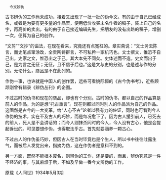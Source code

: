       今文辨伪 

   古书辨伪的工作尚未成功，接着又出现了一批一批的伪今文。有的由于自己已经成名，或者是为要有更多量的作品罢，便用低价收买未名作者的稿子，装上自己的名字，再高价的卖出。有的由于自己接近编辑先生，把朋友的没有出路的稿子，增删一次，便算为自己的创作。 

   “文剪”“文抄”的谥法，在现在看来，究竟还有点冤枉的。章实斋说：“文士务去陈言，而史笔点窜涂改，全贵陶铸群言，不可私矜一家机巧也。文士撰文，惟恐不自己出。史家之文，惟恐出之于己。其大本先不同矣。史体述而不造。史文而出于己，是为言之无征；无征，且不信于后也。”这是文与史的分别，也是述与作的分别。无论什么，赝品是不在此列的。 

   作伪一事，也许就是中国人的创作罢，远些可看姚际恒的《古今伪书考》，近些顾颉刚曾有辑录《辨伪丛刊》的企图。 

   不过古时的伪书和现在的赝品，却也有个分别。古时的伪书，都以自己的作品算是前人的作品，为的是想“托古重言”。现在则都以同时别人的作品派为自己的作品。这固然是古今的一大变革，给“人心不古”论者以强有力的佐证，同时也可看到今人作伪的技术，实在不及古人的巧妙，而是每况愈下了。因为古人援引前人，已死去的前人，死人是不会讲话的；而今人则抹杀同时的今人，今人没有古心，他是会提起诉讼的。可见要想作伪，也得取法乎古。首先就要涵养一颗古心。 

   不过古人的作伪虽巧妙，但因古人在当时毕竟也是个生人，所以书中往往吐露生气，而被后人发觉出来，指摘为伪，这在作伪者是意料不到的。 

   另一方面，既然不能根本废名，则辨伪的工作，还是要的，而且，辨伪究意是一件不经济的事，与其麻烦于后，不如及早做一番今文辨伪的工作。 

   原载《人间世》1934年5月3期  

